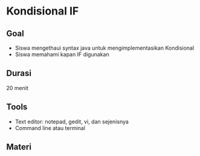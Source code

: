 # Kondisional IF

## Goal
* Siswa mengethaui syntax java untuk mengimplementasikan Kondisional
* Siswa memahami kapan IF digunakan

## Durasi
20 menit

## Tools
* Text editor: notepad, gedit, vi, dan sejenisnya
* Command line atau terminal

## Materi
